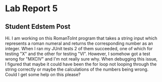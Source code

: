 # Lab Report 5
## Student Edstem Post
Hi. I am working on this RomanToInt program that takes a string input which represents a roman numeral and returns the corresponding number as an integer. When I ran my JUnit tests 2 of them succeeded, one of which for testing "X" and the other for testing "VI". However, I somehow got a test wrong for "MXCIV" and I'm not really sure why. When debugging this issue, I figured that maybe it could have been the for loop not looping through the string correctly or maybe the calculations of the numbers being wrong. Could I get some help on this please?
